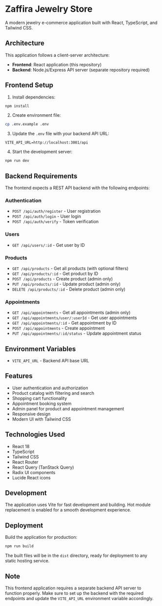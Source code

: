 # Zaffira Jewelry Store

A modern jewelry e-commerce application built with React, TypeScript, and Tailwind CSS.

## Architecture

This application follows a client-server architecture:

- **Frontend**: React application (this repository)
- **Backend**: Node.js/Express API server (separate repository required)

## Frontend Setup

1. Install dependencies:
```bash
npm install
```

2. Create environment file:
```bash
cp .env.example .env
```

3. Update the `.env` file with your backend API URL:
```
VITE_API_URL=http://localhost:3001/api
```

4. Start the development server:
```bash
npm run dev
```

## Backend Requirements

The frontend expects a REST API backend with the following endpoints:

### Authentication
- `POST /api/auth/register` - User registration
- `POST /api/auth/login` - User login
- `POST /api/auth/verify` - Token verification

### Users
- `GET /api/users/:id` - Get user by ID

### Products
- `GET /api/products` - Get all products (with optional filters)
- `GET /api/products/:id` - Get product by ID
- `POST /api/products` - Create product (admin only)
- `PUT /api/products/:id` - Update product (admin only)
- `DELETE /api/products/:id` - Delete product (admin only)

### Appointments
- `GET /api/appointments` - Get all appointments (admin only)
- `GET /api/appointments/user/:userId` - Get user appointments
- `GET /api/appointments/:id` - Get appointment by ID
- `POST /api/appointments` - Create appointment
- `PUT /api/appointments/:id/status` - Update appointment status

## Environment Variables

- `VITE_API_URL` - Backend API base URL

## Features

- User authentication and authorization
- Product catalog with filtering and search
- Shopping cart functionality
- Appointment booking system
- Admin panel for product and appointment management
- Responsive design
- Modern UI with Tailwind CSS

## Technologies Used

- React 18
- TypeScript
- Tailwind CSS
- React Router
- React Query (TanStack Query)
- Radix UI components
- Lucide React icons

## Development

The application uses Vite for fast development and building. Hot module replacement is enabled for a smooth development experience.

## Deployment

Build the application for production:

```bash
npm run build
```

The built files will be in the `dist` directory, ready for deployment to any static hosting service.

## Note

This frontend application requires a separate backend API server to function properly. Make sure to set up the backend with the required endpoints and update the `VITE_API_URL` environment variable accordingly.
